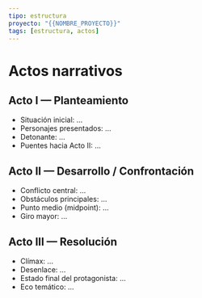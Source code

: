 ```yaml
---
tipo: estructura
proyecto: "{{NOMBRE_PROYECTO}}"
tags: [estructura, actos]
---
```


# Actos narrativos

## Acto I — Planteamiento
- Situación inicial: …
- Personajes presentados: …
- Detonante: …
- Puentes hacia Acto II: …

## Acto II — Desarrollo / Confrontación
- Conflicto central: …
- Obstáculos principales: …
- Punto medio (midpoint): …
- Giro mayor: …

## Acto III — Resolución
- Clímax: …
- Desenlace: …
- Estado final del protagonista: …
- Eco temático: …
